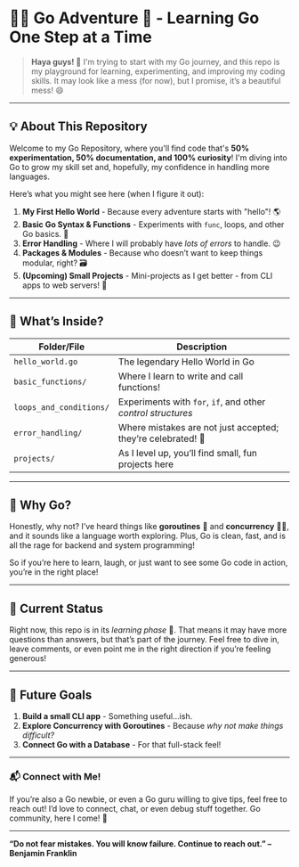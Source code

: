 # 🏄‍♂️ Go Adventure 🐢 - Learning Go One Step at a Time

> **Haya guys! 👋** I'm trying to start with my Go journey, and this repo is my playground for learning, experimenting, and improving my coding skills. It may look like a mess (for now), but I promise, it’s a beautiful mess! 😄

---

## 💡 About This Repository

Welcome to my Go Repository, where you'll find code that's **50% experimentation, 50% documentation, and 100% curiosity**! I'm diving into Go to grow my skill set and, hopefully, my confidence in handling more languages. 

Here’s what you might see here (when I figure it out):

1. **My First Hello World** - Because every adventure starts with "hello"! 🌎
2. **Basic Go Syntax & Functions** - Experiments with `func`, loops, and other Go basics. 🧪
3. **Error Handling** - Where I will probably have *lots of errors* to handle. 😉
4. **Packages & Modules** - Because who doesn’t want to keep things modular, right? 🗃️
5. **(Upcoming) Small Projects** - Mini-projects as I get better - from CLI apps to web servers! 🚀

---

## 📖 What’s Inside?

| Folder/File | Description |
|-------------|-------------|
| `hello_world.go` | The legendary Hello World in Go |
| `basic_functions/` | Where I learn to write and call functions! |
| `loops_and_conditions/` | Experiments with `for`, `if`, and other *control structures* |
| `error_handling/` | Where mistakes are not just accepted; they’re celebrated! 🎉 |
| `projects/` | As I level up, you’ll find small, fun projects here |

---

## 🌟 Why Go?

Honestly, why not? I’ve heard things like **goroutines** 🐧 and **concurrency** 🤹‍♂️, and it sounds like a language worth exploring. Plus, Go is clean, fast, and is all the rage for backend and system programming!

So if you’re here to learn, laugh, or just want to see some Go code in action, you’re in the right place!

---

## 👀 Current Status

Right now, this repo is in its *learning phase* 🐣. That means it may have more questions than answers, but that’s part of the journey. Feel free to dive in, leave comments, or even point me in the right direction if you’re feeling generous!

---

## 🚀 Future Goals

1. **Build a small CLI app** - Something useful…ish.
2. **Explore Concurrency with Goroutines** - Because *why not make things difficult?*
3. **Connect Go with a Database** - For that full-stack feel!

---

### 📬 Connect with Me!

If you’re also a Go newbie, or even a Go guru willing to give tips, feel free to reach out! I’d love to connect, chat, or even debug stuff together. Go community, here I come! 🎉

---

**“Do not fear mistakes. You will know failure. Continue to reach out.” – Benjamin Franklin**
